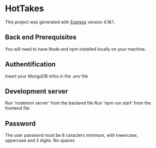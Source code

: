 # HotTakes

This project was generated with [Express](https://expressjs.com/fr/) version 4.18.1.

## Back end Prerequisites

You will need to have Node and npm installed locally on your machine.

## Authentification

Insert your MongoDB infos in the .env file

## Development server

Run 'nodemon server' from the backend file
Run 'npm run start' from the frontend file

## Password

The user password must be 8 caracters minimum, with lowercase, uppercase and 2 digits. No spaces




